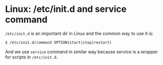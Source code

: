 # Linux: /etc/init.d and service command

`/etc/init.d` is an important dir in Linux and the common way to use it is:

```
$ /etc/init.d/command OPTION(start|stop|restart)
```

And we use `service` command in similar way because service is a wrapper for scripts in `/etc/init.d`.
